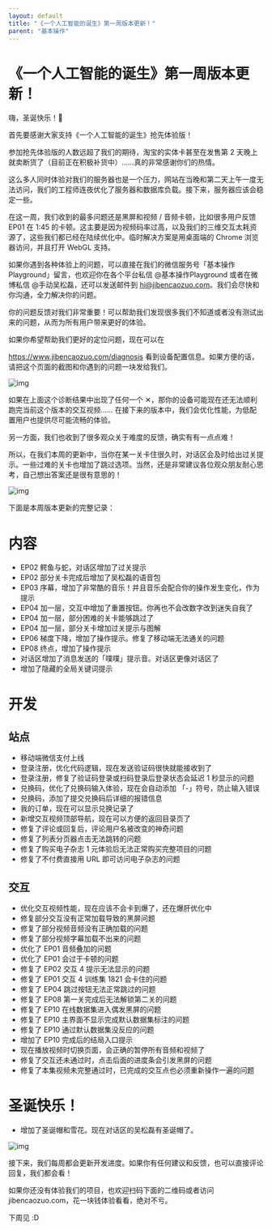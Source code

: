 ```yaml
---
layout: default
title: "《一个人工智能的诞生》第一周版本更新！"
parent: "基本操作"
---
```


# 《一个人工智能的诞生》第一周版本更新！

嗨，圣诞快乐！🎄

首先要感谢大家支持《一个人工智能的诞生》抢先体验版！

参加抢先体验版的人数远超了我们的期待，淘宝的实体卡甚至在发售第 2 天晚上就卖断货了（目前正在积极补货中）……真的非常感谢你们的热情。

这么多人同时体验对我们的服务器也是一个压力，网站在当晚和第二天上午一度无法访问，我们的工程师连夜优化了服务器和数据库负载。接下来，服务器应该会稳定一些。

在这一周，我们收到的最多问题还是黑屏和视频 / 音频卡顿，比如很多用户反馈 EP01 在 1:45 的卡顿。这主要是因为视频码率过高，以及我们的三维交互太耗资源了，这些我们都已经在陆续优化中。临时解决方案是用桌面端的 Chrome 浏览器访问，并且打开 WebGL 支持。

如果你遇到各种体验上的问题，可以直接在我们的微信服务号「基本操作Playground」留言，也欢迎你在各个平台私信 @基本操作Playground 或者在微博私信 @手动吴松磊，还可以发送邮件到 hi@jibencaozuo.com。我们会尽快和你沟通，全力解决你的问题。

你的问题反馈对我们非常重要！可以帮助我们发现很多我们不知道或者没有测试出来的问题，从而为所有用户带来更好的体验。

如果你希望帮助我们更好的定位问题，现在可以在

https://www.jibencaozuo.com/diagnosis 看到设备配置信息。如果方便的话，请把这个页面的截图和你遇到的问题一块发给我们。

![img](https://i.loli.net/2021/10/03/WhdmJQ1fsbkA85c.png)

如果在上面这个诊断结果中出现了任何一个 ✕，那你的设备可能现在还无法顺利跑完当前这个版本的交互视频…… 在接下来的版本中，我们会优化性能，为低配置用户也提供尽可能流畅的体验。

另一方面，我们也收到了很多观众关于难度的反馈，确实有有一点点难！

所以，在我们本周的更新中，当你在某一关卡住很久时，对话区会及时给出过关提示。一些过难的关卡也增加了跳过选项。当然，还是非常建议各位观众朋友耐心思考，自己想出答案还是很有意思的！

![img](https://i.loli.net/2021/10/03/USH4p1YFPiNbyWk.jpg)

下面是本周版本更新的完整记录：

# **内容**

- EP02 鳄鱼与蛇，对话区增加了过关提示
- EP02 部分关卡完成后增加了吴松磊的语音包
- EP03 序幕，增加了非常酷的音乐！并且音乐会配合你的操作发生变化，作为提示
- EP04 加一层，交互中增加了重置按钮。你再也不会改数字改到迷失自我了
- EP04 加一层，部分困难的关卡能够跳过了
- EP04 加一层，部分关卡增加过关提示与图解
- EP06 梯度下降，增加了操作提示。修复了移动端无法通关的问题
- EP08 终点，增加了操作提示
- 对话区增加了消息发送的「噗噗」提示音。对话区更像对话区了
- 增加了隐藏的全局关键词提示

# **开发** 

##  **站点**

- 移动端微信支付上线
- 登录注册，优化代码逻辑，现在发送验证码很快就能接收到了
- 登录注册，修复了验证码登录或扫码登录后登录状态会延迟 1 秒显示的问题
- 兑换码，优化了兑换码输入体验，现在会自动添加 「-」符号，防止输入错误
- 兑换码，添加了提交兑换码后详细的报错信息
- 我的订单，现在可以显示兑换记录了
- 新增交互视频顶部导航，现在可以方便的返回目录页了
- 修复了评论或回复后，评论用户名被改变的神奇问题
- 修复了列表分页器点击无法跳转的问题
- 修复了购买电子杂志 1 元体验后无法正常购买完整项目的问题
- 修复了不付费直接用 URL 即可访问电子杂志的问题

##  **交互**

- 优化交互视频性能，现在应该不会卡到爆了，还在爆肝优化中
- 修复部分交互没有正常加载导致的黑屏问题
- 修复了部分视频音频没有正确加载的问题
- 修复了部分视频字幕加载不出来的问题
- 优化了 EP01 音频叠加的问题
- 优化了 EP01 会过于卡顿的问题
- 修复了 EP02 交互 4 提示无法显示的问题
- 修复了 EP01 交互 4 训练集 1821 会卡住的问题
- 修复了 EP04 跳过按钮无法正常跳过的问题
- 修复了 EP08 第一关完成后无法解锁第二关的问题
- 修复了 EP10 在线数据集进入偶发黑屏的问题
- 修复了 EP10 主界面不显示完成默认数据集标注的问题
- 修复了 EP10 通过默认数据集没反应的问题
- 增加了 EP10 完成后的结局入口提示
- 现在播放视频时切换页面，会正确的暂停所有音频和视频了
- 修复了交互还未通过时，点击后面的进度条会引发黑屏的问题
- 修复了本集视频未完整通过时，已完成的交互点也必须重新操作一遍的问题

# **圣诞快乐！** 

- 增加了圣诞帽和雪花。现在对话区的吴松磊有圣诞帽了。

![img](https://i.loli.net/2021/10/03/KT2pNotz37eJRG6.png)

接下来，我们每周都会更新开发进度。如果你有任何建议和反馈，也可以直接评论回复，我们都会看！

如果你还没有体验我们的项目，也欢迎扫码下面的二维码或者访问 jibencaozuo.com，花一块钱体验看看，绝对不亏。

下周见 :D
